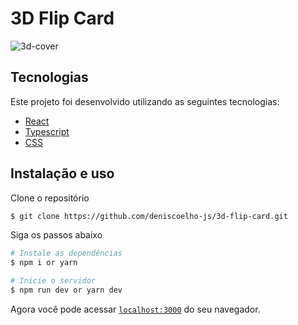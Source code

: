 # 3D Flip Card

![3d-cover](https://user-images.githubusercontent.com/83840866/154327506-77d75fa8-91dc-4eda-808e-0b976e2b2282.gif)

## Tecnologias

Este projeto foi desenvolvido utilizando as seguintes tecnologias:

- [React]()
- [Typescript]()
- [CSS]()

## Instalação e uso

Clone o repositório

```bash
$ git clone https://github.com/deniscoelho-js/3d-flip-card.git

```

Siga os passos abaixo

```bash
# Instale as dependências
$ npm i or yarn

# Inicie o servidor
$ npm run dev or yarn dev
```

Agora você pode acessar [`localhost:3000`](http://localhost:3000) do seu navegador.
